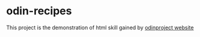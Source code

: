 # odin-recipes

This project is the demonstration of html skill gained by [odinproject website](https://theodinproject.com)
